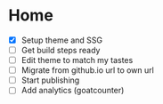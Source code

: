 # Home
- [X] Setup theme and SSG
- [ ] Get build steps ready
- [ ] Edit theme to match my tastes
- [ ] Migrate from github.io url to own url
- [ ] Start publishing
- [ ] Add analytics (goatcounter)